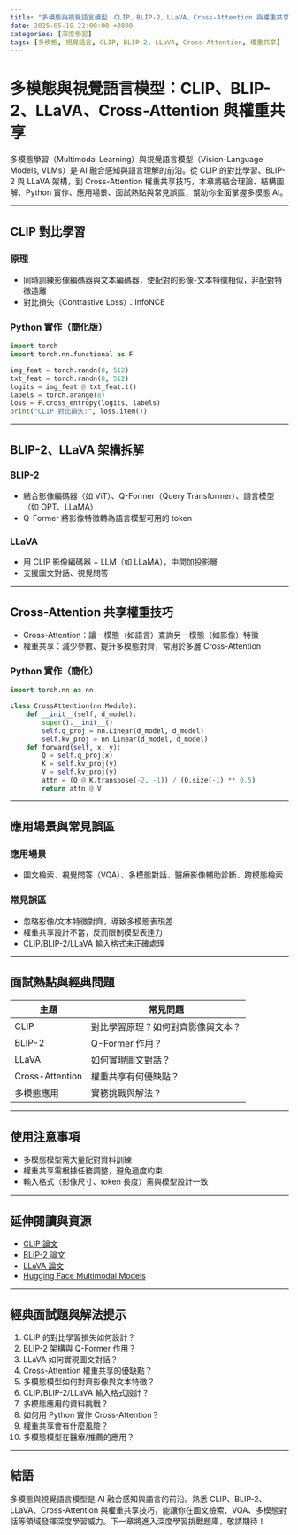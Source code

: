 ```yaml
---
title: "多模態與視覺語言模型：CLIP、BLIP-2、LLaVA、Cross-Attention 與權重共享"
date: 2025-05-19 22:00:00 +0800
categories: [深度學習]
tags: [多模態, 視覺語言, CLIP, BLIP-2, LLaVA, Cross-Attention, 權重共享]
---
```


# 多模態與視覺語言模型：CLIP、BLIP-2、LLaVA、Cross-Attention 與權重共享

多模態學習（Multimodal Learning）與視覺語言模型（Vision-Language Models, VLMs）是 AI 融合感知與語言理解的前沿。從 CLIP 的對比學習、BLIP-2 與 LLaVA 架構，到 Cross-Attention 權重共享技巧，本章將結合理論、結構圖解、Python 實作、應用場景、面試熱點與常見誤區，幫助你全面掌握多模態 AI。

---

## CLIP 對比學習

### 原理

- 同時訓練影像編碼器與文本編碼器，使配對的影像-文本特徵相似，非配對特徵遠離
- 對比損失（Contrastive Loss）：InfoNCE

### Python 實作（簡化版）

```python
import torch
import torch.nn.functional as F

img_feat = torch.randn(8, 512)
txt_feat = torch.randn(8, 512)
logits = img_feat @ txt_feat.t()
labels = torch.arange(8)
loss = F.cross_entropy(logits, labels)
print("CLIP 對比損失:", loss.item())
```

---

## BLIP-2、LLaVA 架構拆解

### BLIP-2

- 結合影像編碼器（如 ViT）、Q-Former（Query Transformer）、語言模型（如 OPT、LLaMA）
- Q-Former 將影像特徵轉為語言模型可用的 token

### LLaVA

- 用 CLIP 影像編碼器 + LLM（如 LLaMA），中間加投影層
- 支援圖文對話、視覺問答

---

## Cross-Attention 共享權重技巧

- Cross-Attention：讓一模態（如語言）查詢另一模態（如影像）特徵
- 權重共享：減少參數、提升多模態對齊，常用於多層 Cross-Attention

### Python 實作（簡化）

```python
import torch.nn as nn

class CrossAttention(nn.Module):
    def __init__(self, d_model):
        super().__init__()
        self.q_proj = nn.Linear(d_model, d_model)
        self.kv_proj = nn.Linear(d_model, d_model)
    def forward(self, x, y):
        Q = self.q_proj(x)
        K = self.kv_proj(y)
        V = self.kv_proj(y)
        attn = (Q @ K.transpose(-2, -1)) / (Q.size(-1) ** 0.5)
        return attn @ V
```

---

## 應用場景與常見誤區

### 應用場景

- 圖文檢索、視覺問答（VQA）、多模態對話、醫療影像輔助診斷、跨模態檢索

### 常見誤區

- 忽略影像/文本特徵對齊，導致多模態表現差
- 權重共享設計不當，反而限制模型表達力
- CLIP/BLIP-2/LLaVA 輸入格式未正確處理

---

## 面試熱點與經典問題

| 主題         | 常見問題 |
|--------------|----------|
| CLIP         | 對比學習原理？如何對齊影像與文本？ |
| BLIP-2       | Q-Former 作用？ |
| LLaVA        | 如何實現圖文對話？ |
| Cross-Attention | 權重共享有何優缺點？ |
| 多模態應用   | 實務挑戰與解法？ |

---

## 使用注意事項

* 多模態模型需大量配對資料訓練
* 權重共享需根據任務調整，避免過度約束
* 輸入格式（影像尺寸、token 長度）需與模型設計一致

---

## 延伸閱讀與資源

* [CLIP 論文](https://arxiv.org/abs/2103.00020)
* [BLIP-2 論文](https://arxiv.org/abs/2301.12597)
* [LLaVA 論文](https://arxiv.org/abs/2304.08485)
* [Hugging Face Multimodal Models](https://huggingface.co/docs/transformers/main/en/model_doc/clip)

---

## 經典面試題與解法提示

1. CLIP 的對比學習損失如何設計？
2. BLIP-2 架構與 Q-Former 作用？
3. LLaVA 如何實現圖文對話？
4. Cross-Attention 權重共享的優缺點？
5. 多模態模型如何對齊影像與文本特徵？
6. CLIP/BLIP-2/LLaVA 輸入格式設計？
7. 多模態應用的資料挑戰？
8. 如何用 Python 實作 Cross-Attention？
9. 權重共享會有什麼風險？
10. 多模態模型在醫療/推薦的應用？

---

## 結語

多模態與視覺語言模型是 AI 融合感知與語言的前沿。熟悉 CLIP、BLIP-2、LLaVA、Cross-Attention 與權重共享技巧，能讓你在圖文檢索、VQA、多模態對話等領域發揮深度學習威力。下一章將進入深度學習挑戰題庫，敬請期待！
